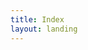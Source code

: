 ```yaml
---
title: Index
layout: landing
---
```


<!-- Icons Grid -->
<!-- <section class="features-icons bg-light text-center"> -->
<!--   <div class="container"> -->
<!--     <div class="row"> -->
<!--       <div class="col-lg-4"> -->
<!--         <div class="features-icons-item mx-auto mb-5 mb-lg-0 mb-lg-3"> -->
<!--           <div class="features-icons-icon d-flex"> -->
<!--             <i class="icon-screen-desktop m-auto text-primary"></i> -->
<!--           </div> -->
<!--           <h3>Fully Responsive</h3> -->
<!--           <p class="lead mb-0">This theme will look great on any device, no matter the size!</p> -->
<!--         </div> -->
<!--       </div> -->
<!--       <div class="col-lg-4"> -->
<!--         <div class="features-icons-item mx-auto mb-5 mb-lg-0 mb-lg-3"> -->
<!--           <div class="features-icons-icon d-flex"> -->
<!--             <i class="icon-layers m-auto text-primary"></i> -->
<!--           </div> -->
<!--           <h3>Bootstrap 4 Ready</h3> -->
<!--           <p class="lead mb-0">Featuring the latest build of the new Bootstrap 4 framework!</p> -->
<!--         </div> -->
<!--       </div> -->
<!--       <div class="col-lg-4"> -->
<!--         <div class="features-icons-item mx-auto mb-0 mb-lg-3"> -->
<!--           <div class="features-icons-icon d-flex"> -->
<!--             <i class="icon-check m-auto text-primary"></i> -->
<!--           </div> -->
<!--           <h3>Easy to Use</h3> -->
<!--           <p class="lead mb-0">Ready to use with your own content, or customize the source files!</p> -->
<!--         </div> -->
<!--       </div> -->
<!--     </div> -->
<!--   </div> -->
<!-- </section> -->

<!-- Image Showcases -->
<!-- <section class="showcase"> -->
<!--   <div class="container-fluid p-0"> -->
<!--     <div class="row no-gutters"> -->

<!--       <div class="col-lg-6 order-lg-2 text-white showcase-img" style="background-image: url('assets/img/bg-showcase-1.jpg');"></div> -->
<!--       <div class="col-lg-6 order-lg-1 my-auto showcase-text"> -->
<!--         <h2>Some Climate Related Text</h2> -->
<!--         <p class="lead mb-0">When you use a theme created by Start Bootstrap, you know that the theme will look great on any device, whether it's a phone, tablet, or desktop the page will behave responsively!</p> -->
<!--       </div> -->
<!--     </div> -->
<!--     <div class="row no-gutters"> -->
<!--       <div class="col-lg-6 text-white showcase-img" style="background-image: url('assets/img/bg-showcase-2.jpg');"></div> -->
<!--       <div class="col-lg-6 my-auto showcase-text"> -->
<!--         <h2>Updated For Bootstrap 4</h2> -->
<!--         <p class="lead mb-0">Newly improved, and full of great utility classes, Bootstrap 4 is leading the way in mobile responsive web development! All of the themes on Start Bootstrap are now using Bootstrap 4!</p> -->
<!--       </div> -->
<!--     </div> -->
<!--     <div class="row no-gutters"> -->
<!--       <div class="col-lg-6 order-lg-2 text-white showcase-img" style="background-image: url('assets/img/bg-showcase-3.jpg');"></div> -->
<!--       <div class="col-lg-6 order-lg-1 my-auto showcase-text"> -->
<!--         <h2>Easy to Use &amp; Customize</h2> -->
<!--         <p class="lead mb-0">Landing Page is just HTML and CSS with a splash of SCSS for users who demand some deeper customization options. Out of the box, just add your content and images, and your new landing page will be ready to go!</p> -->
<!--       </div> -->
<!--     </div> -->
<!--   </div> -->
<!-- </section> -->

<!-- Testimonials -->
<!-- <section class="testimonials text-center bg-light"> -->
<!--   <div class="container"> -->
<!--     <h2 class="mb-5">What people are saying...</h2> -->
<!--     <div class="row"> -->
<!--       <div class="col-lg-4"> -->
<!--         <div class="testimonial-item mx-auto mb-5 mb-lg-0"> -->
<!--           <img class="img-fluid rounded-circle mb-3" src="assets/img/testimonials-1.jpg" alt=""> -->
<!--           <h5>Margaret E.</h5> -->
<!--           <p class="font-weight-light mb-0">"This is fantastic! Thanks so much guys!"</p> -->
<!--         </div> -->
<!--       </div> -->
<!--       <div class="col-lg-4"> -->
<!--         <div class="testimonial-item mx-auto mb-5 mb-lg-0"> -->
<!--           <img class="img-fluid rounded-circle mb-3" src="assets/img/testimonials-2.jpg" alt=""> -->
<!--           <h5>Fred S.</h5> -->
<!--           <p class="font-weight-light mb-0">"Bootstrap is amazing. I've been using it to create lots of super nice landing pages."</p> -->
<!--         </div> -->
<!--       </div> -->
<!--       <div class="col-lg-4"> -->
<!--         <div class="testimonial-item mx-auto mb-5 mb-lg-0"> -->
<!--           <img class="img-fluid rounded-circle mb-3" src="assets/img/testimonials-3.jpg" alt=""> -->
<!--           <h5>Sarah W.</h5> -->
<!--           <p class="font-weight-light mb-0">"Thanks so much for making these free resources available to us!"</p> -->
<!--         </div> -->
<!--       </div> -->
<!--     </div> -->
<!--   </div> -->
<!-- </section> -->
